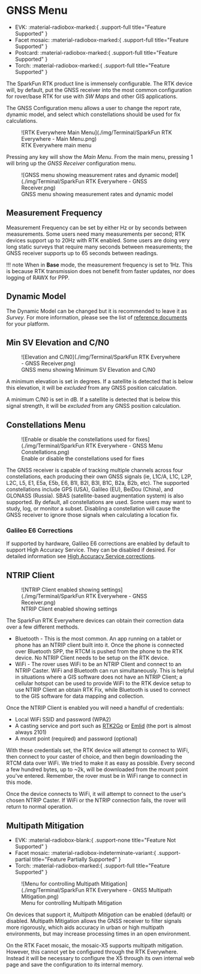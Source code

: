# GNSS Menu

<!--
Compatibility Icons
====================================================================================

:material-radiobox-marked:{ .support-full title="Feature Supported" }
:material-radiobox-indeterminate-variant:{ .support-partial title="Feature Partially Supported" }
:material-radiobox-blank:{ .support-none title="Feature Not Supported" }
-->

<div class="grid cards fill" markdown>

- EVK: :material-radiobox-marked:{ .support-full title="Feature Supported" }
- Facet mosaic: :material-radiobox-marked:{ .support-full title="Feature Supported" }
- Postcard: :material-radiobox-marked:{ .support-full title="Feature Supported" }
- Torch: :material-radiobox-marked:{ .support-full title="Feature Supported" }

</div>

The SparkFun RTK product line is immensely configurable. The RTK device will, by default, put the GNSS receiver into the most common configuration for rover/base RTK for use with *SW Maps* and other GIS applications.

The GNSS Configuration menu allows a user to change the report rate, dynamic model, and select which constellations should be used for fix calculations.

<figure markdown>
![RTK Everywhere Main Menu](./img/Terminal/SparkFun RTK Everywhere - Main Menu.png)
<figcaption markdown>
RTK Everywhere main menu
</figcaption>
</figure>

Pressing any key will show the *Main Menu*. From the main menu, pressing 1 will bring up the *GNSS Receiver* configuration menu.

<figure markdown>
![GNSS menu showing measurement rates and dynamic model](./img/Terminal/SparkFun RTK Everywhere - GNSS Receiver.png)
<figcaption markdown>
GNSS menu showing measurement rates and dynamic model
</figcaption>
</figure>

## Measurement Frequency

Measurement Frequency can be set by either Hz or by seconds between measurements. Some users need many measurements per second; RTK devices support up to 20Hz with RTK enabled. Some users are doing very long static surveys that require many seconds between measurements; the GNSS receiver supports up to 65 seconds between readings.

!!! note
	When in **Base** mode, the measurement frequency is set to 1Hz. This is because RTK transmission does not benefit from faster updates, nor does logging of RAWX for PPP.

## Dynamic Model

The Dynamic Model can be changed but it is recommended to leave it as *Survey*. For more information, please see the list of [reference documents](reference_documents.md) for your platform.

## Min SV Elevation and C/N0

<figure markdown>
![Elevation and C/N0](./img/Terminal/SparkFun RTK Everywhere - GNSS Receiver.png)
<figcaption markdown>
GNSS menu showing Minimum SV Elevation and C/N0
</figcaption>
</figure>

A minimum elevation is set in degrees. If a satellite is detected that is below this elevation, it will be *excluded* from any GNSS position calculation.

A minimum C/N0 is set in dB. If a satellite is detected that is below this signal strength, it will be *excluded* from any GNSS position calculation.

## Constellations Menu

<figure markdown>
![Enable or disable the constellations used for fixes](./img/Terminal/SparkFun RTK Everywhere - GNSS Menu Constellations.png)
<figcaption markdown>
Enable or disable the constellations used for fixes
</figcaption>
</figure>

The GNSS receiver is capable of tracking multiple channels across four constellations, each producing their own GNSS signals (ie, L1C/A, L1C, L2P, L2C, L5, E1, E5a, E5b, E6, B1I, B2I, B3I, B1C, B2a, B2b, etc). The supported constellations include GPS (USA), Galileo (EU), BeiDou (China), and GLONASS (Russia). SBAS (satellite-based augmentation system) is also supported. By default, all constellations are used. Some users may want to study, log, or monitor a subset. Disabling a constellation will cause the GNSS receiver to ignore those signals when calculating a location fix.

### Galileo E6 Corrections

If supported by hardware, Galileo E6 corrections are enabled by default to support High Accuracy Service. They can be disabled if desired. For detailed information see [High Accuracy Service corrections](correction_sources.md#galileo-has).

## NTRIP Client

<figure markdown>
![NTRIP Client enabled showing settings](./img/Terminal/SparkFun RTK Everywhere - GNSS Receiver.png)
<figcaption markdown>
NTRIP Client enabled showing settings
</figcaption>
</figure>

The SparkFun RTK Everywhere devices can obtain their correction data over a few different methods.

- Bluetooth - This is the most common. An app running on a tablet or phone has an NTRIP client built into it. Once the phone is connected over Bluetooth SPP, the RTCM is pushed from the phone to the RTK device. No NTRIP Client needs to be setup on the RTK device.
- WiFi - The rover uses WiFi to be an NTRIP Client and connect to an NTRIP Caster. WiFi and Bluetooth can run simultaneously. This is helpful in situations where a GIS software does not have an NTRIP Client; a cellular hotspot can be used to provide WiFi to the RTK device setup to use NTRIP Client an obtain RTK Fix, while Bluetooth is used to connect to the GIS software for data mapping and collection.

Once the NTRIP Client is enabled you will need a handful of credentials:

- Local WiFi SSID and password (WPA2)
- A casting service and port such as [RTK2Go](http://rtk2go.com/) or [Emlid](https://emlid.com/ntrip-caster/) (the port is almost always 2101)
- A mount point (required) and password (optional)

With these credentials set, the RTK device will attempt to connect to WiFi, then connect to your caster of choice, and then begin downloading the RTCM data over WiFi. We tried to make it as easy as possible. Every second a few hundred bytes, up to ~2k, will be downloaded from the mount point you've entered. Remember, the rover must be in WiFi range to connect in this mode.

Once the device connects to WiFi, it will attempt to connect to the user's chosen NTRIP Caster. If WiFi or the NTRIP connection fails, the rover will return to normal operation.

## Multipath Mitigation

<!--
Compatibility Icons
====================================================================================

:material-radiobox-marked:{ .support-full title="Feature Supported" }
:material-radiobox-indeterminate-variant:{ .support-partial title="Feature Partially Supported" }
:material-radiobox-blank:{ .support-none title="Feature Not Supported" }
-->

<div class="grid cards fill" markdown>

- EVK: :material-radiobox-blank:{ .support-none title="Feature Not Supported" }
- Facet mosaic: :material-radiobox-indeterminate-variant:{ .support-partial title="Feature Partially Supported" }
- Torch: :material-radiobox-marked:{ .support-full title="Feature Supported" }

</div>

<figure markdown>
![Menu for controlling Multipath Mitigation](./img/Terminal/SparkFun RTK Everywhere - GNSS Multipath Mitigation.png)
<figcaption markdown>
Menu for controlling Multipath Mitigation
</figcaption>
</figure>

On devices that support it, *Multipath Mitigation* can be enabled (default) or disabled. Multipath Mitigation allows the GNSS receiver to filter signals more rigorously, which aids accuracy in urban or high multipath environments, but may increase processing times in an open environment.

On the RTK Facet mosaic, the mosaic-X5 supports multipath mitigation. However, this cannot yet be configured through the RTK Everywhere. Instead it will be necessary to configure the X5 through its own internal web page and save the configuration to its internal memory.
